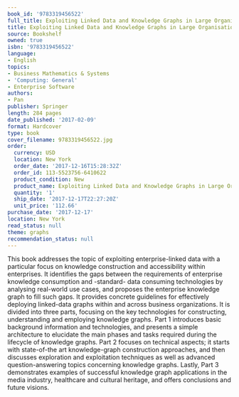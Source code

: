 ```yaml
---
book_id: '9783319456522'
full_title: Exploiting Linked Data and Knowledge Graphs in Large Organisations
title: Exploiting Linked Data and Knowledge Graphs in Large Organisations
source: Bookshelf
owned: true
isbn: '9783319456522'
language:
- English
topics:
- Business Mathematics & Systems
- 'Computing: General'
- Enterprise Software
authors:
- Pan
publisher: Springer
length: 284 pages
date_published: '2017-02-09'
format: Hardcover
type: book
cover_filename: 9783319456522.jpg
order:
  currency: USD
  location: New York
  order_date: '2017-12-16T15:28:32Z'
  order_id: 113-5523756-6410622
  product_condition: New
  product_name: Exploiting Linked Data and Knowledge Graphs in Large Organisations
  quantity: '1'
  ship_date: '2017-12-17T22:27:20Z'
  unit_price: '112.66'
purchase_date: '2017-12-17'
location: New York
read_status: null
theme: graphs
recommendation_status: null
---
```

This book addresses the topic of exploiting enterprise-linked data with a particular focus on knowledge construction and accessibility within enterprises. It identifies the gaps between the requirements of enterprise knowledge consumption and -standard- data consuming technologies by analysing real-world use cases, and proposes the enterprise knowledge graph to fill such gaps.
It provides concrete guidelines for effectively deploying linked-data graphs within and across business organizations. It is divided into three parts, focusing on the key technologies for constructing, understanding and employing knowledge graphs. Part 1 introduces basic background information and technologies, and presents a simple architecture to elucidate the main phases and tasks required during the lifecycle of knowledge graphs. Part 2 focuses on technical aspects; it starts with state-of-the art knowledge-graph construction approaches, and then discusses exploration and exploitation techniques as well as advanced question-answering topics concerning knowledge graphs. Lastly, Part 3 demonstrates examples of successful knowledge graph applications in the media industry, healthcare and cultural heritage, and offers conclusions and future visions.

